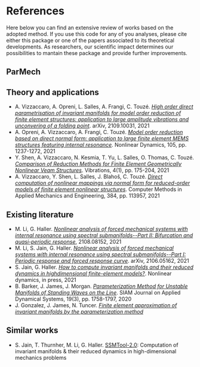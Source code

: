 # References
Here below you can find an extensive review of works based on the adopted method. If you use this code for any of you analyses, please cite either this package or one of the papers associated to its theoretical developments. As researchers, our scientific impact determines our possibilities to mantain these package and provide further improvements. 


## ParMech

## Theory and applications
* A. Vizzaccaro, A. Opreni, L. Salles, A. Frangi, C. Touzé. [*High order direct parametrisation of invariant manifolds for model order reduction of finite element structures: application to large amplitude vibrations and unconvering of a folding point*](https://arxiv.org/abs/2109.10031). arXiv, 2109.10031, 2021
* A. Opreni, A. Vizzaccaro, A. Frangi, C. Touzé. [*Model order reduction based on direct normal form: application to large finite element MEMS structures featuring internal resonance*](https://link.springer.com/article/10.1007/s11071-021-06641-7). Nonlinear Dynamics, 105, pp. 1237-1272, 2021
* Y. Shen, A. Vizzaccaro, N. Kesmia, T. Yu, L. Salles, O. Thomas, C. Touzé. [*Comparison of Reduction Methods for Finite Element Geometrically Nonlinear Veam Structures*](https://www.mdpi.com/2571-631X/4/1/14?type=check_update&version=2). Vibrations, 4(1), pp. 175-204, 2021
* A. Vizzaccaro, Y. Shen, L. Salles, J. Blahoš, C. Touzé. [*Direct computation of nonlinear mappings via normal form for reduced-order models of finite element nonlinear structures*](https://www.sciencedirect.com/science/article/pii/S0045782521002942). Computer Methods in Applied Mechanics and Engineering, 384, pp. 113957, 2021


## Existing literature
* M. Li, G. Haller. [*Nonlinear analysis of forced mechanical systems with internal resonance using spectral submanifolds--Part II: Bifurcation and quasi-periodic response*](https://arxiv.org/abs/2108.08152), 2108.08152, 2021
* M. Li, S. Jain, G. Haller. [*Nonlinear analysis of forced mechanical systems with internal resonance using spectral submanifolds--Part I: Periodic response and forced response curve*](https://arxiv.org/abs/2106.05162). arXiv, 2106.05162, 2021
* S. Jain, G. Haller. [*How to compute invariant manifolds and their reduced dynamics in highdimensional finite-element models?*](https://arxiv.org/abs/2103.10264). Nonlinear dynamics, in press, 2021
* B. Barker, J. James, J. Morgan. [*Parameterization Method for Unstable Manifolds of Standing Waves on the Line*](https://epubs.siam.org/doi/10.1137/19M128243X). SIAM Journal on Applied Dynamical Systems, 19(3), pp. 1758-1797, 2020
* J. Gonzalez, J. James, N. Tuncer. [*Finite element approximation of invariant manifolds by the parameterization method*](https://www.semanticscholar.org/paper/Finite-element-approximation-of-invariant-manifolds-Gonzalez-James/f936e475f9119bf00f3a2f6f7c5110e1ecabebef)

## Similar works
* S. Jain, T. Thurnher, M. Li, G. Haller. [SSMTool-2.0](https://zenodo.org/record/4614202#.YWmYNRpByUk): Computation of invariant manifolds & their reduced dynamics in high-dimensional mechanics problems